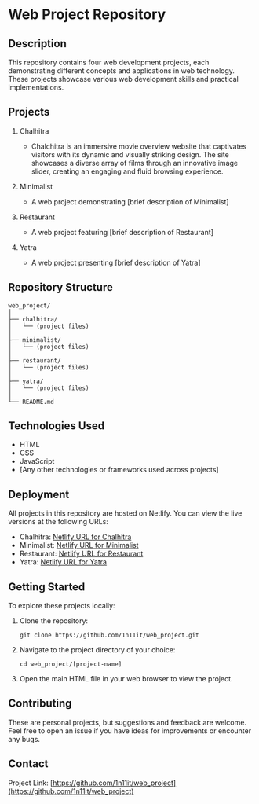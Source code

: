 # Web Project Repository

## Description
This repository contains four web development projects, each demonstrating different concepts and applications in web technology. 
These projects showcase various web development skills and practical implementations.

## Projects

1. Chalhitra
   - Chalchitra is an immersive movie overview website that captivates visitors with its dynamic and visually striking design. The site showcases a diverse array of films through an innovative image slider, creating an engaging and fluid browsing experience.

2. Minimalist
   - A web project demonstrating [brief description of Minimalist]

3. Restaurant
   - A web project featuring [brief description of Restaurant]

4. Yatra
   - A web project presenting [brief description of Yatra]

## Repository Structure
```
web_project/
│
├── chalhitra/
│   └── (project files)
│
├── minimalist/
│   └── (project files)
│
├── restaurant/
│   └── (project files)
│
├── yatra/
│   └── (project files)
│
└── README.md
```

## Technologies Used
- HTML
- CSS
- JavaScript
- [Any other technologies or frameworks used across projects]

## Deployment
All projects in this repository are hosted on Netlify. You can view the live versions at the following URLs:
- Chalhitra: [Netlify URL for Chalhitra](https://chalchitra-369.netlify.app)
- Minimalist: [Netlify URL for Minimalist](https://minimalist-369.netlify.app)
- Restaurant: [Netlify URL for Restaurant](https://restaurant-369.netlify.app)
- Yatra: [Netlify URL for Yatra](https://yatra-369.netlify.app)

## Getting Started
To explore these projects locally:

1. Clone the repository:
   ```
   git clone https://github.com/1n11it/web_project.git
   ```
2. Navigate to the project directory of your choice:
   ```
   cd web_project/[project-name]
   ```
3. Open the main HTML file in your web browser to view the project.

## Contributing
These are personal projects, but suggestions and feedback are welcome. Feel free to open an issue if you have ideas for improvements or encounter any bugs.

## Contact
Project Link: [https://github.com/1n11it/web_project](https://github.com/1n11it/web_project)
